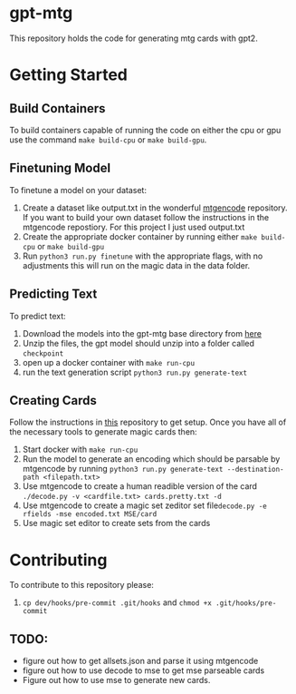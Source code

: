 # gpt-mtg
This repository holds the code for generating mtg cards with gpt2.

# Getting Started

## Build Containers
To build containers capable of running the code on either the cpu or gpu use the command `make build-cpu` or
`make build-gpu`.

## Finetuning Model
To finetune a model on your dataset:
1. Create a dataset like output.txt in the wonderful <a href="https://github.com/billzorn/mtgencode">mtgencode<a> repository.  If you want to build your own dataset follow the instructions in the mtgencode repostiory.  For this project I just used output.txt
2. Create the appropriate docker container by running either `make build-cpu` or `make build-gpu`
3. Run `python3 run.py finetune` with the appropriate flags, with no adjustments this will run on the magic data in the data folder.

## Predicting Text
To predict text:
1. Download the models into the gpt-mtg base directory from <a href=https://drive.google.com/drive/u/1/folders/1_02y82VOEvR5OZ3e-s81swQwlJxN9rT8>here</a>
2. Unzip the files, the gpt model should unzip into a folder called `checkpoint`
3. open up a docker container with `make run-cpu`
4. run the text generation script `python3 run.py generate-text`

## Creating Cards
Follow the instructions in <a href="https://github.com/minimaxir/mtg-card-creator-api">this</a> repository to get setup.
Once you have all of the necessary tools to generate magic cards then:
1. Start docker with `make run-cpu`
2. Run the model to generate an encoding which should be parsable by mtgencode by running `python3 run.py generate-text --destination-path <filepath.txt>`
3. Use mtgencode to create a human readible version of the card `./decode.py -v <cardfile.txt> cards.pretty.txt -d`
4. Use mtgencode to create a magic set zeditor set file`decode.py -e rfields -mse encoded.txt MSE/card`
5. Use magic set editor to create sets from the cards

# Contributing
To contribute to this repository please:
1. `cp dev/hooks/pre-commit .git/hooks` and `chmod +x .git/hooks/pre-commit`



## TODO:
- figure out how to get allsets.json and parse it using mtgencode
- figure out how to use decode to mse to get mse parseable cards
- Figure out how to use mse to generate new cards.

